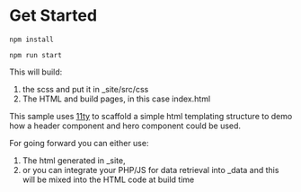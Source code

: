 # Get Started

```npm install```

```npm run start```

This will build:

1) the scss and put it in _site/src/css
2) The HTML and build pages, in this case index.html


This sample uses [11ty](https://www.11ty.dev/) to scaffold a simple html templating structure to demo how a header component and hero component could be used.

For going forward you can either use:
1) The html generated in _site,
2) or you can integrate your PHP/JS for data retrieval into _data and this will be mixed into the HTML code at build time
